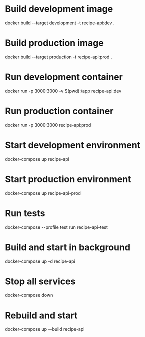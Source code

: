# Build development image

docker build --target development -t recipe-api:dev .

# Build production image

docker build --target production -t recipe-api:prod .

# Run development container

docker run -p 3000:3000 -v $(pwd):/app recipe-api:dev

# Run production container

docker run -p 3000:3000 recipe-api:prod

# Start development environment

docker-compose up recipe-api

# Start production environment

docker-compose up recipe-api-prod

# Run tests

docker-compose --profile test run recipe-api-test

# Build and start in background

docker-compose up -d recipe-api

# Stop all services

docker-compose down

# Rebuild and start

docker-compose up --build recipe-api
